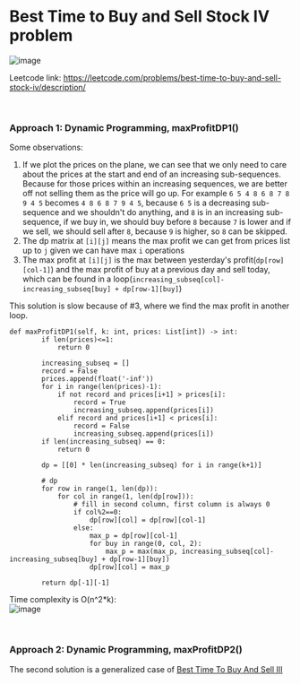 # Best Time to Buy and Sell Stock IV problem
![image](https://github.com/artisan1218/LeetCode-Solution/assets/25105806/18593c50-2f8a-45b6-a1ee-83ff9812d1a0)


Leetcode link: https://leetcode.com/problems/best-time-to-buy-and-sell-stock-iv/description/

<br />

### Approach 1: Dynamic Programming, maxProfitDP1()
Some observations:

1. If we plot the prices on the plane, we can see that we only need to care about the prices at the start and end of an increasing sub-sequences. Because for those prices within an increasing sequences, we are better off not selling them as the price will go up. For example `6 5 4 8 6 8 7 8 9 4 5` becomes `4 8 6 8 7 9 4 5`, because `6 5` is a decreasing sub-sequence and we shouldn't do anything, and `8` is in an increasing sub-sequence, if we buy in, we should buy before `8` because `7` is lower and if we sell, we should sell after `8`, because `9` is higher, so `8` can be skipped.
2. The dp matrix at `[i][j]` means the max profit we can get from prices list up to `j` given we can have max `i` operations
3. The max profit at `[i][j]` is the max between yesterday's profit(`dp[row][col-1]`) and the max profit of buy at a previous day and sell today, which can be found in a loop(`increasing_subseq[col]-increasing_subseq[buy] + dp[row-1][buy]`)

This solution is slow because of #3, where we find the max profit in another loop. 

```python3
def maxProfitDP1(self, k: int, prices: List[int]) -> int:
        if len(prices)<=1:
            return 0

        increasing_subseq = []
        record = False
        prices.append(float('-inf'))
        for i in range(len(prices)-1):
            if not record and prices[i+1] > prices[i]:
                record = True
                increasing_subseq.append(prices[i])
            elif record and prices[i+1] < prices[i]:
                record = False
                increasing_subseq.append(prices[i])
        if len(increasing_subseq) == 0:
            return 0
        
        dp = [[0] * len(increasing_subseq) for i in range(k+1)] 
        
        # dp
        for row in range(1, len(dp)):
            for col in range(1, len(dp[row])):
                # fill in second column, first column is always 0
                if col%2==0:
                    dp[row][col] = dp[row][col-1]
                else:
                    max_p = dp[row][col-1]
                    for buy in range(0, col, 2):
                        max_p = max(max_p, increasing_subseq[col]-increasing_subseq[buy] + dp[row-1][buy])
                    dp[row][col] = max_p
        
        return dp[-1][-1]
```

Time complexity is O(n^2*k):\
![image](https://github.com/artisan1218/LeetCode-Solution/assets/25105806/282143b9-5448-4b53-8cff-bd47e7070abe)



<br />

### Approach 2: Dynamic Programming, maxProfitDP2()
The second solution is a generalized case of [Best Time To Buy And Sell III](https://github.com/artisan1218/LeetCode-Solution/tree/main/solutions/bestTimeToBuyAndSell%20III#approach-3-dynamic-programming-maxprofitdp3)



